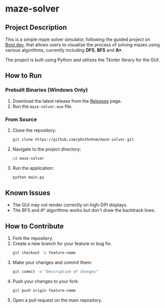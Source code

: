 # maze-solver

## Project Description

This is a simple maze solver simulator, following the guided project on [Boot.dev](https://boot.dev), that allows users to visualize the process of solving mazes using various algorithms, currently including **DFS**, **BFS** and **A\***.

The project is built using Python and utilizes the Tkinter library for the GUI.

## How to Run

### Prebuilt Binaries (Windows Only)

1. Download the latest release from the [Releases](https://github.com/phnthnhnm/maze-solver/releases) page.
2. Run the `maze-solver.exe` file.

### From Source

1. Clone the repository:
   ```bash
   git clone https://github.com/phnthnhnm/maze-solver.git
   ```
2. Navigate to the project directory:
   ```bash
   cd maze-solver
   ```
3. Run the application:
   ```bash
   python main.py
   ```

## Known Issues

- The GUI may not render correctly on high-DPI displays.
- The BFS and A\* algorithms works but don't draw the backtrack lines.

## How to Contribute

1. Fork the repository.
2. Create a new branch for your feature or bug fix:
   ```bash
   git checkout -b feature-name
   ```
3. Make your changes and commit them:
   ```bash
   git commit -m "Description of changes"
   ```
4. Push your changes to your fork:
   ```bash
   git push origin feature-name
   ```
5. Open a pull request on the main repository.
